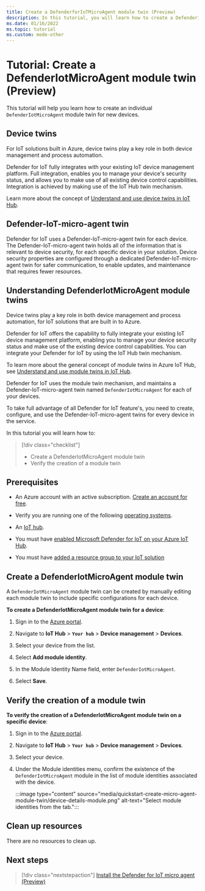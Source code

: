 ```yaml
---
title: Create a DefenderforIoTMicroAgent module twin (Preview)
description: In this tutorial, you will learn how to create a DefenderIotMicroAgent module twin for new devices.
ms.date: 01/16/2022
ms.topic: tutorial
ms.custom: mode-other
---
```


# Tutorial: Create a DefenderIotMicroAgent module twin (Preview)

This tutorial will help you learn how to create an individual `DefenderIotMicroAgent` module twin for new devices.

## Device twins

For IoT solutions built in Azure, device twins play a key role in both device management and process automation.

Defender for IoT fully integrates with your existing IoT device management platform. Full integration, enables you to manage your device's security status, and allows you to make use of all existing device control capabilities. Integration is achieved by making use of the IoT Hub twin mechanism.

Learn more about the concept of [Understand and use device twins in IoT Hub](../../iot-hub/iot-hub-devguide-device-twins.md).

## Defender-IoT-micro-agent twin

Defender for IoT uses a Defender-IoT-micro-agent twin for each device. The Defender-IoT-micro-agent twin holds all of the information that is relevant to device security, for each specific device in your solution. Device security properties are configured through a dedicated Defender-IoT-micro-agent twin for safer communication, to enable updates, and maintenance that requires fewer resources.

## Understanding DefenderIotMicroAgent module twins

Device twins play a key role in both device management and process automation, for IoT solutions that are built in to Azure.

Defender for IoT offers the capability to fully integrate your existing IoT device management platform, enabling you to manage your device security status and make use of the existing device control capabilities. You can integrate your Defender for IoT by using the IoT Hub twin mechanism.  

To learn more about the general concept of module twins in Azure IoT Hub, see [Understand and use module twins in IoT Hub](../../iot-hub/iot-hub-devguide-module-twins.md).

Defender for IoT uses the module twin mechanism, and maintains a Defender-IoT-micro-agent twin named `DefenderIotMicroAgent` for each of your devices.

To take full advantage of all Defender for IoT feature's, you need to create, configure, and use the Defender-IoT-micro-agent twins for every device in the service.

In this tutorial you will learn how to:

> [!div class="checklist"]
> - Create a DefenderIotMicroAgent module twin
> - Verify the creation of a module twin

## Prerequisites

- An Azure account with an active subscription. [Create an account for free](https://azure.microsoft.com/free/?WT.mc_id=A261C142F).

- Verify you are running one of the following [operating systems](concept-agent-portfolio-overview-os-support.md#agent-portfolio-overview-and-os-support-preview).

- An [IoT hub](../../iot-hub/iot-hub-create-through-portal.md).

- You must have [enabled Microsoft Defender for IoT on your Azure IoT Hub](quickstart-onboard-iot-hub.md).

- You must have [added a resource group to your IoT solution](quickstart-configure-your-solution.md)

## Create a DefenderIotMicroAgent module twin

A `DefenderIotMicroAgent` module twin can be created by manually editing each module twin to include specific configurations for each device.

**To create a DefenderIotMicroAgent module twin for a device**:

1. Sign in to the [Azure portal](https://ms.portal.azure.com/).

1. Navigate to **IoT Hub** > **`Your hub`** > **Device management** > **Devices**.

1. Select your device from the list.

1. Select **Add module identity**.

1. In the Module Identity Name field, enter `DefenderIotMicroAgent`.

1. Select **Save**.

## Verify the creation of a module twin

**To verify the creation of a DefenderIotMicroAgent module twin on a specific device**:

1. Sign in to the [Azure portal](https://ms.portal.azure.com/).

1. Navigate to **IoT Hub** > **`Your hub`** > **Device management** > **Devices**.

1. Select your device.

1. Under the Module identities menu, confirm the existence of the `DefenderIotMicroAgent` module in the list of module identities associated with the device.  

    :::image type="content" source="media/quickstart-create-micro-agent-module-twin/device-details-module.png" alt-text="Select module identities from the tab.":::

## Clean up resources

There are no resources to clean up.

## Next steps

> [!div class="nextstepaction"]
> [Install the Defender for IoT micro agent (Preview)](tutorial-standalone-agent-binary-installation.md)
